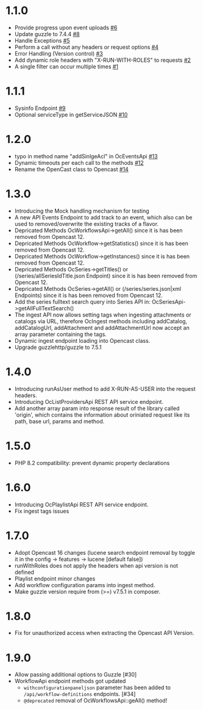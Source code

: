 # 1.1.0
 - Provide progress upon event uploads [#6](https://github.com/elan-ev/opencast-php-library/issues/6)
 - Update guzzle to 7.4.4 [#8](https://github.com/elan-ev/opencast-php-library/issues/8)
 - Handle Exceptions [#5](https://github.com/elan-ev/opencast-php-library/issues/5)
 - Perform a call without any headers or request options [#4](https://github.com/elan-ev/opencast-php-library/issues/4)
 - Error Handling (Version control) [#3](https://github.com/elan-ev/opencast-php-library/issues/3)
 - Add dynamic role headers with "X-RUN-WITH-ROLES" to requests [#2](https://github.com/elan-ev/opencast-php-library/issues/2)
 - A single filter can occur multiple times [#1](https://github.com/elan-ev/opencast-php-library/issues/1)

# 1.1.1
- Sysinfo Endpoint [#9](https://github.com/elan-ev/opencast-php-library/issues/9)
- Optional serviceType in getServiceJSON [#10](https://github.com/elan-ev/opencast-php-library/issues/10)

# 1.2.0
- typo in method name "addSinlgeAcl" in OcEventsApi [#13](https://github.com/elan-ev/opencast-php-library/issues/13)
- Dynamic timeouts per each call to the methods [#12](https://github.com/elan-ev/opencast-php-library/issues/12)
- Rename the OpenCast class to Opencast [#14](https://github.com/elan-ev/opencast-php-library/issues/14)

# 1.3.0
- Introducing the Mock handling mechanism for testing
- A new API Events Endpoint to add track to an event, which also can be used to removed/overwrite the existing tracks of a flavor.
- Depricated Methods OcWorkflowsApi->getAll() since it is has been removed from Opencast 12.
- Depricated Methods OcWorkflow->getStatistics() since it is has been removed from Opencast 12.
- Depricated Methods OcWorkflow->getInstances() since it is has been removed from Opencast 12.
- Depricated Methods OcSeries->getTitles() or (/series/allSeriesIdTitle.json Endpoint) since it is has been removed from Opencast 12.
- Depricated Methods OcSeries->getAll() or (/series/series.json|xml Endpoints) since it is has been removed from Opencast 12.
- Add the series fulltext search query into Series API in: OcSeriesApi->getAllFullTextSearch()
- The ingest API now allows setting tags when ingesting attachments or catalogs via URL, therefore OcIngest methods including addCatalog, addCatalogUrl, addAttachment and addAttachmentUrl now accept an array parameter containing the tags.
- Dynamic ingest endpoint loading into Opencast class.
- Upgrade guzzlehttp/guzzle to 7.5.1

# 1.4.0
- Introducing runAsUser method to add X-RUN-AS-USER into the request headers.
- Introducing OcListProvidersApi REST API service endpoint.
- Add another array param into response result of the library called 'origin', which contains the information about oriniated request like its path, base url, params and method.

# 1.5.0
- PHP 8.2 compatibility: prevent dynamic property declarations

# 1.6.0
- Introducing OcPlaylistApi REST API service endpoint.
- Fix ingest tags issues

# 1.7.0
- Adopt Opencast 16 changes (lucene search endpoint removal by toggle it in the config -> features -> lucene [default false])
- runWithRoles does not apply the headers when api version is not defined
- Playlist endpoint minor changes
- Add workflow configuration params into ingest method.
- Make guzzle version require from (>=) v7.5.1 in composer.

# 1.8.0
- Fix for unauthorized access when extracting the Opencast API Version.

# 1.9.0
- Allow passing additional options to Guzzle [#30]
- WorkflowApi endpoint methods got updated
  - `withconfigurationpaneljson` parameter has been added to `/api/workflow-definitions` endpoints. [#34]
  - `@deprecated` removal of OcWorkflowsApi::geAll() method!
